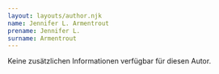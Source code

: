 ```yaml
---
layout: layouts/author.njk
name: Jennifer L. Armentrout
prename: Jennifer L.
surname: Armentrout
---
```

Keine zusätzlichen Informationen verfügbar für diesen Autor.
